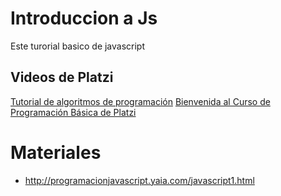 # Introduccion a Js
Este turorial basico de javascript

## Videos de Platzi
[Tutorial de algoritmos de programación](https://www.youtube.com/watch?v=SDv2vOIFIj8)
[Bienvenida al Curso de Programación Básica de Platzi](https://www.youtube.com/watch?v=C7NLf7K7hLA)



# Materiales
* http://programacionjavascript.yaia.com/javascript1.html
